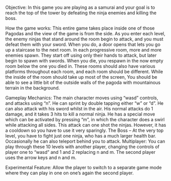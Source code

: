 

Objective: In this game you are playing as a samurai and your goal is to reach the top of the tower by defeating the ninja enemies and killing the boss.

How the game works: This entire game takes place inside one of those Pagodas and the view of the game is from the side. As you enter each level, the enemy ninjas that stand around the room begin to attack, and you must defeat them with your sword. When you do, a door opens that lets you go up a staircase to the next room. In each progressive room, more and more enemies spawn. They start off using only their hands to attack, but later begin to spawn with swords. When you die, you respawn in the now empty room below the one you died in. These rooms should also have various platforms throughout each room, and each room should be different. While the inside of the room should take up most of the screen, You should be able to see a little bit of the outside walls of the pagoda with mountainous terrain in the background.

Gameplay Mechanics: The main character moves using “wasd” controls, and attacks using “n”. He can sprint by double tapping either “w” or “d”.  He can also attack with his sword whilst in the air. His normal attacks do 1 damage, and it takes 3 hits to kill a normal ninja. He has a special move which can be activated by pressing “m”, in which the character does a swirl while attacking all sides. This attack can one shot the ninjas. However, it has a cooldown so you have to use it very sparingly. The Boss – At the very top level, you have to fight just one ninja, who has a much larger health bar. Occasionally he can also teleport behind you to attack.
Multiplayer: You can play through these 10 levels with another player, changing the controls of player one to “wasd” and 1 and 2 replacing n and m. The second player uses the arrow keys and n and m.

Experimental Feature: Allow the player to switch to a separate game mode where they can play in one on one’s again the second player.
